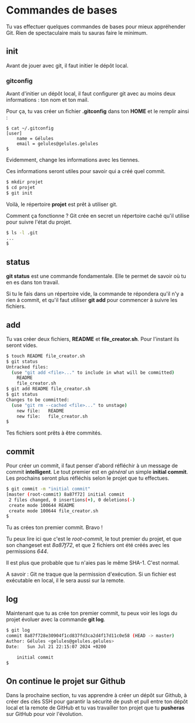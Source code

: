 # Commandes de bases

Tu vas effectuer quelques commandes de bases pour mieux appréhender Git. Rien de
spectaculaire mais tu sauras faire le minimum.

## init

Avant de jouer avec git, il faut initier le dépôt local.

### gitconfig

Avant d'initier un dépôt local, il faut configurer git avec au moins deux
informations : ton nom et ton mail.

Pour ça, tu vas créer un fichier **.gitconfig** dans ton **HOME** et le remplir
ainsi :

```text
$ cat ~/.gitconfig
[user]
    name = Gélules
    email = gelules@gelules.gelules
$
```

Evidemment, change les informations avec les tiennes.

Ces informations seront utiles pour savoir qui a créé quel commit.

```sh
$ mkdir projet
$ cd projet
$ git init
```

Voilà, le répertoire **projet** est prêt à utiliser git.

Comment ça fonctionne ? Git crée en secret un répertoire caché qu'il utilise
pour suivre l'état du projet.

```sh
$ ls -l .git
...
$
```

## status

**git status** est une commande fondamentale. Elle te permet de savoir où tu en
es dans ton travail.

Si tu le fais dans un répertoire vide, la commande te répondera qu'il n'y a rien
à commit, et qu'il faut utiliser **git add** pour commencer à suivre les
fichiers.

## add

Tu vas créer deux fichiers, **README** et **file_creator.sh**. Pour l'instant
ils seront vides.

```sh
$ touch README file_creator.sh
$ git status
Untracked files:
  (use "git add <file>..." to include in what will be committed)
	README
	file_creator.sh
$ git add README file_creator.sh
$ git status
Changes to be committed:
  (use "git rm --cached <file>..." to unstage)
	new file:   README
	new file:   file_creator.sh
$
```

Tes fichiers sont prêts à être commités.

## commit

Pour créer un commit, il faut penser d'abord réfléchir à un message de commit
**intelligent**. Le tout premier est en *général* un simple **initial commit**.
Les prochains seront plus réfléchis selon le projet que tu effectues.

```sh
$ git commit -m "initial commit"
[master (root-commit) 8a87f72] initial commit
 2 files changed, 0 insertions(+), 0 deletions(-)
 create mode 100644 README
 create mode 100644 file_creator.sh
$
```

Tu as crées ton premier commit. Bravo !

Tu peux lire ici que c'est le *root-commit*, le tout premier du projet, et que
son changeset est *8a87f72*, et que 2 fichiers ont été créés avec les
permissions *644*.

Il est plus que probable que tu n'aies pas le même SHA-1. C'est normal.

A savoir : Git ne traque que la permission d'exécution. Si un fichier est
exécutable en local, il le sera aussi sur la remote.

## log

Maintenant que tu as crée ton premier commit, tu peux voir les logs du projet
évoluer avec la commande **git log**.

```sh
$ git log
commit 8a87f728e30904f1cd837fd3ca2d4f17d11c0e58 (HEAD -> master)
Author: Gélules <gelules@gelules.gelules>
Date:   Sun Jul 21 22:15:07 2024 +0200

    initial commit
$
```

## On continue le projet sur Github

Dans la prochaine section, tu vas apprendre à créer un dépôt sur Github, à créer
des clés SSH pour garantir la sécurité de push et pull entre ton dépôt local et
la remote de GitHub et tu vas travailler ton projet que tu **pusheras** sur
GitHub pour voir l'évolution.
